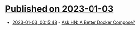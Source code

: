 # [Published on 2023-01-03](index.md)

* [2023-01-03, 00:15:48](https://news.ycombinator.com/item?id=34225669) - [Ask HN: A Better Docker Compose?](https://news.ycombinator.com/item?id=34225669)
